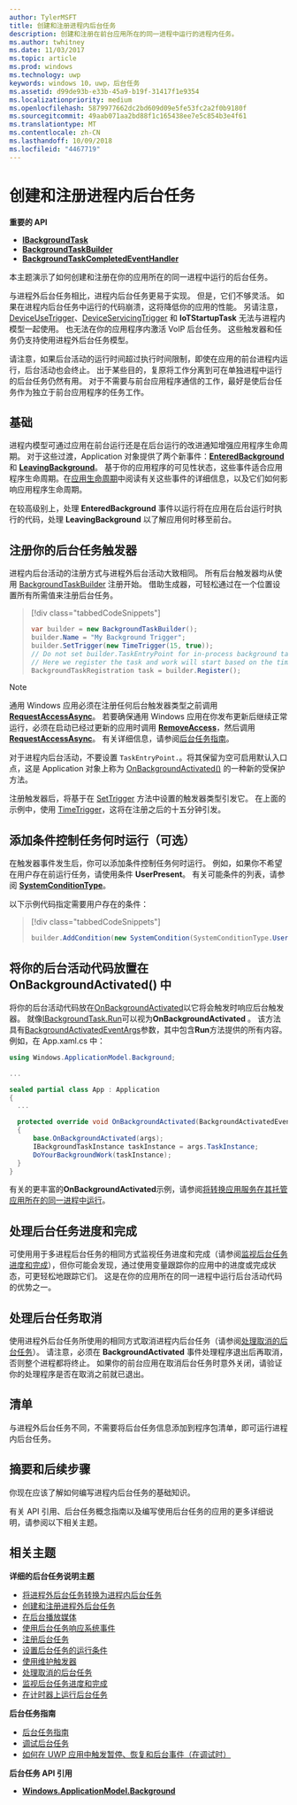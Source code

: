 ```yaml
---
author: TylerMSFT
title: 创建和注册进程内后台任务
description: 创建和注册在前台应用所在的同一进程中运行的进程内任务。
ms.author: twhitney
ms.date: 11/03/2017
ms.topic: article
ms.prod: windows
ms.technology: uwp
keywords: windows 10，uwp，后台任务
ms.assetid: d99de93b-e33b-45a9-b19f-31417f1e9354
ms.localizationpriority: medium
ms.openlocfilehash: 5879977662dc2bd609d09e5fe53fc2a2f0b9180f
ms.sourcegitcommit: 49aab071aa2bd88f1c165438ee7e5c854b3e4f61
ms.translationtype: MT
ms.contentlocale: zh-CN
ms.lasthandoff: 10/09/2018
ms.locfileid: "4467719"
---
```

# <a name="create-and-register-an-in-process-background-task"></a>创建和注册进程内后台任务

**重要的 API**

-   [**IBackgroundTask**](https://msdn.microsoft.com/library/windows/apps/br224794)
-   [**BackgroundTaskBuilder**](https://msdn.microsoft.com/library/windows/apps/br224768)
-   [**BackgroundTaskCompletedEventHandler**](https://msdn.microsoft.com/library/windows/apps/br224781)

本主题演示了如何创建和注册在你的应用所在的同一进程中运行的后台任务。

与进程外后台任务相比，进程内后台任务更易于实现。 但是，它们不够灵活。 如果在进程内后台任务中运行的代码崩溃，这将降低你的应用的性能。 另请注意，[DeviceUseTrigger](https://msdn.microsoft.com/library/windows/apps/windows.applicationmodel.background.deviceusetrigger.aspx)、[DeviceServicingTrigger](https://msdn.microsoft.com/library/windows/apps/windows.applicationmodel.background.deviceservicingtrigger.aspx) 和 **IoTStartupTask** 无法与进程内模型一起使用。 也无法在你的应用程序内激活 VoIP 后台任务。 这些触发器和任务仍支持使用进程外后台任务模型。

请注意，如果后台活动的运行时间超过执行时间限制，即使在应用的前台进程内运行，后台活动也会终止。 出于某些目的，复原将工作分离到可在单独进程中运行的后台任务仍然有用。 对于不需要与前台应用程序通信的工作，最好是使后台任务作为独立于前台应用程序的任务工作。

## <a name="fundamentals"></a>基础

进程内模型可通过应用在前台运行还是在后台运行的改进通知增强应用程序生命周期。 对于这些过渡，Application 对象提供了两个新事件：[**EnteredBackground**](https://msdn.microsoft.com/library/windows/apps/Windows.ApplicationModel.Core.CoreApplication.EnteredBackground) 和 [**LeavingBackground**](https://msdn.microsoft.com/library/windows/apps/Windows.ApplicationModel.Core.CoreApplication.LeavingBackground)。 基于你的应用程序的可见性状态，这些事件适合应用程序生命周期。在[应用生命周期](app-lifecycle.md)中阅读有关这些事件的详细信息，以及它们如何影响应用程序生命周期。

在较高级别上，处理 **EnteredBackground** 事件以运行将在应用在后台运行时执行的代码，处理 **LeavingBackground** 以了解应用何时移至前台。

## <a name="register-your-background-task-trigger"></a>注册你的后台任务触发器

进程内后台活动的注册方式与进程外后台活动大致相同。 所有后台触发器均从使用 [BackgroundTaskBuilder](https://msdn.microsoft.com/library/windows/apps/windows.applicationmodel.background.backgroundtaskbuilder.aspx?f=255&MSPPError=-2147217396) 注册开始。 借助生成器，可轻松通过在一个位置设置所有所需值来注册后台任务。

> [!div class="tabbedCodeSnippets"]
> ```cs
> var builder = new BackgroundTaskBuilder();
> builder.Name = "My Background Trigger";
> builder.SetTrigger(new TimeTrigger(15, true));
> // Do not set builder.TaskEntryPoint for in-process background tasks
> // Here we register the task and work will start based on the time trigger.
> BackgroundTaskRegistration task = builder.Register();
> ```

> [!NOTE]
> 通用 Windows 应用必须在注册任何后台触发器类型之前调用 [**RequestAccessAsync**](https://msdn.microsoft.com/library/windows/apps/hh700485)。
> 若要确保通用 Windows 应用在你发布更新后继续正常运行，必须在启动已经过更新的应用时调用 [**RemoveAccess**](https://msdn.microsoft.com/library/windows/apps/hh700471)，然后调用 [**RequestAccessAsync**](https://msdn.microsoft.com/library/windows/apps/hh700485)。 有关详细信息，请参阅[后台任务指南](guidelines-for-background-tasks.md)。

对于进程内后台活动，不要设置 `TaskEntryPoint.`。将其保留为空可启用默认入口点，这是 Application 对象上称为 [OnBackgroundActivated()](https://msdn.microsoft.com/library/windows/apps/windows.ui.xaml.application.onbackgroundactivated.aspx) 的一种新的受保护方法。

注册触发器后，将基于在 [SetTrigger](https://msdn.microsoft.com/library/windows/apps/windows.applicationmodel.background.backgroundtaskbuilder.settrigger.aspx) 方法中设置的触发器类型引发它。 在上面的示例中，使用 [TimeTrigger](https://msdn.microsoft.com/library/windows/apps/windows.applicationmodel.background.timetrigger.aspx)，这将在注册之后的十五分钟引发。

## <a name="add-a-condition-to-control-when-your-task-will-run-optional"></a>添加条件控制任务何时运行（可选）

在触发器事件发生后，你可以添加条件控制任务何时运行。 例如，如果你不希望在用户存在前运行任务，请使用条件 **UserPresent**。 有关可能条件的列表，请参阅 [**SystemConditionType**](https://msdn.microsoft.com/library/windows/apps/br224835)。

以下示例代码指定需要用户存在的条件：

> [!div class="tabbedCodeSnippets"]
> ```cs
> builder.AddCondition(new SystemCondition(SystemConditionType.UserPresent));
> ```

## <a name="place-your-background-activity-code-in-onbackgroundactivated"></a>将你的后台活动代码放置在 OnBackgroundActivated() 中

将你的后台活动代码放在[OnBackgroundActivated](https://msdn.microsoft.com/library/windows/apps/windows.ui.xaml.application.onbackgroundactivated.aspx)以它将会触发时响应后台触发器。 就像[IBackgroundTask.Run](https://msdn.microsoft.com/library/windows/apps/windows.applicationmodel.background.ibackgroundtask.run.aspx?f=255&MSPPError=-2147217396)可以视为**OnBackgroundActivated** 。 该方法具有[BackgroundActivatedEventArgs](https://msdn.microsoft.com/library/windows/apps/windows.applicationmodel.activation.backgroundactivatedeventargs.aspx)参数，其中包含**Run**方法提供的所有内容。 例如，在 App.xaml.cs 中：

``` cs
using Windows.ApplicationModel.Background;

...

sealed partial class App : Application
{
  ...

  protected override void OnBackgroundActivated(BackgroundActivatedEventArgs args)
  {
      base.OnBackgroundActivated(args);
      IBackgroundTaskInstance taskInstance = args.TaskInstance;
      DoYourBackgroundWork(taskInstance);  
  }
}
```

有关的更丰富的**OnBackgroundActivated**示例，请参阅[将转换应用服务在其托管应用所在的同一进程中运行](convert-app-service-in-process.md)。

## <a name="handle-background-task-progress-and-completion"></a>处理后台任务进度和完成

可使用用于多进程后台任务的相同方式监视任务进度和完成（请参阅[监视后台任务进度和完成](monitor-background-task-progress-and-completion.md)），但你可能会发现，通过使用变量跟踪你的应用中的进度或完成状态，可更轻松地跟踪它们。 这是在你的应用所在的同一进程中运行后台活动代码的优势之一。

## <a name="handle-background-task-cancellation"></a>处理后台任务取消

使用进程外后台任务所使用的相同方式取消进程内后台任务（请参阅[处理取消的后台任务](handle-a-cancelled-background-task.md)）。 请注意，必须在 **BackgroundActivated** 事件处理程序退出后再取消，否则整个进程都将终止。 如果你的前台应用在取消后台任务时意外关闭，请验证你的处理程序是否在取消之前就已退出。

## <a name="the-manifest"></a>清单

与进程外后台任务不同，不需要将后台任务信息添加到程序包清单，即可运行进程内后台任务。

## <a name="summary-and-next-steps"></a>摘要和后续步骤

你现在应该了解如何编写进程内后台任务的基础知识。

有关 API 引用、后台任务概念指南以及编写使用后台任务的应用的更多详细说明，请参阅以下相关主题。

## <a name="related-topics"></a>相关主题

**详细的后台任务说明主题**

* [将进程外后台任务转换为进程内后台任务](convert-out-of-process-background-task.md)
* [创建和注册进程外后台任务](create-and-register-a-background-task.md)
* [在后台播放媒体](https://msdn.microsoft.com/windows/uwp/audio-video-camera/background-audio)
* [使用后台任务响应系统事件](respond-to-system-events-with-background-tasks.md)
* [注册后台任务](register-a-background-task.md)
* [设置后台任务的运行条件](set-conditions-for-running-a-background-task.md)
* [使用维护触发器](use-a-maintenance-trigger.md)
* [处理取消的后台任务](handle-a-cancelled-background-task.md)
* [监视后台任务进度和完成](monitor-background-task-progress-and-completion.md)
* [在计时器上运行后台任务](run-a-background-task-on-a-timer-.md)

**后台任务指南**

* [后台任务指南](guidelines-for-background-tasks.md)
* [调试后台任务](debug-a-background-task.md)
* [如何在 UWP 应用中触发暂停、恢复和后台事件（在调试时）](http://go.microsoft.com/fwlink/p/?linkid=254345)

**后台任务 API 引用**

* [**Windows.ApplicationModel.Background**](https://msdn.microsoft.com/library/windows/apps/br224847)
